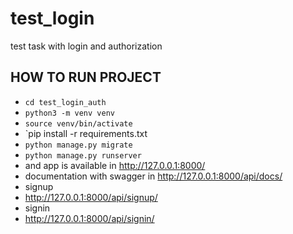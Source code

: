 # test_login
test task with login and authorization

## HOW TO RUN PROJECT
- `cd test_login_auth`
- `python3 -m venv venv`
- `source venv/bin/activate`
- `pip install -r requirements.txt
- `python manage.py migrate`
- `python manage.py runserver`
- 
  and app is available in http://127.0.0.1:8000/
-  documentation with swagger in http://127.0.0.1:8000/api/docs/
-  signup 
-  http://127.0.0.1:8000/api/signup/
-  signin 
-  http://127.0.0.1:8000/api/signin/

